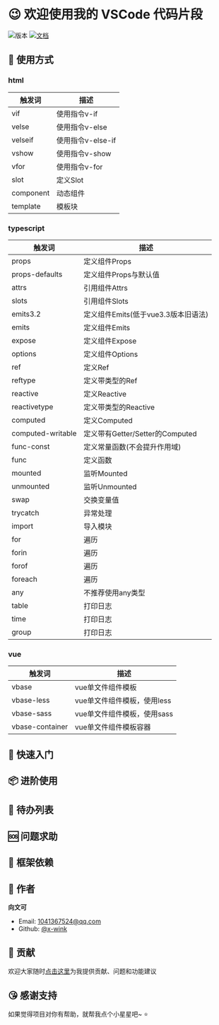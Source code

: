 # 😉 欢迎使用我的 VSCode 代码片段

![版本](https://img.shields.io/badge/version-1.0.6-blue.svg?cacheSeconds=2592000)
[![文档](https://img.shields.io/badge/documentation-yes-brightgreen.svg)](https://github.com/x-wink/wink-snippets#readme)

## 💎 使用方式

### html

| 触发词 | 描述 |
| ------ | -------------- |
| vif  | 使用指令v-if |
| velse  | 使用指令v-else |
| velseif  | 使用指令v-else-if |
| vshow  | 使用指令v-show |
| vfor  | 使用指令v-for |
| slot  | 定义Slot |
| component  | 动态组件 |
| template  | 模板块 |


### typescript

| 触发词 | 描述 |
| ------ | -------------- |
| props  | 定义组件Props |
| props-defaults  | 定义组件Props与默认值 |
| attrs  | 引用组件Attrs |
| slots  | 引用组件Slots |
| emits3.2  | 定义组件Emits(低于vue3.3版本旧语法) |
| emits  | 定义组件Emits |
| expose  | 定义组件Expose |
| options  | 定义组件Options |
| ref  | 定义Ref |
| reftype  | 定义带类型的Ref |
| reactive  | 定义Reactive |
| reactivetype  | 定义带类型的Reactive |
| computed  | 定义Computed |
| computed-writable  | 定义带有Getter/Setter的Computed |
| func-const  | 定义常量函数(不会提升作用域) |
| func  | 定义函数 |
| mounted  | 监听Mounted |
| unmounted  | 监听Unmounted |
| swap  | 交换变量值 |
| trycatch  | 异常处理 |
| import  | 导入模块 |
| for  | 遍历 |
| forin  | 遍历 |
| forof  | 遍历 |
| foreach  | 遍历 |
| any  | 不推荐使用any类型 |
| table  | 打印日志 |
| time  | 打印日志 |
| group  | 打印日志 |


### vue

| 触发词 | 描述 |
| ------ | -------------- |
| vbase  | vue单文件组件模板 |
| vbase-less  | vue单文件组件模板，使用less |
| vbase-sass  | vue单文件组件模板，使用sass |
| vbase-container  | vue单文件组件模板容器 |


## 📖 快速入门

## 📦 进阶使用

## 📄 待办列表

## 🆘 问题求助

## 🎯 框架依赖

## 👤 作者

**向文可**

-   Email: 1041367524@qq.com
-   Github: [@x-wink](https://github.com/x-wink)

## 🤝 贡献

欢迎大家随时[点击这里](https://github.com/x-wink/wink-snippets/issues)为我提供贡献、问题和功能建议

## 😘 感谢支持

如果觉得项目对你有帮助，就帮我点个小星星吧~ ⭐️
